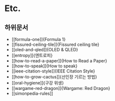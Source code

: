 # Etc.

## 하위문서

- [[formula-one]]{Formula 1}
- [[fissured-ceiling-tile]]{Fissured ceiling tile}
- [[oled-and-qled]]{OLED & QLED}
- [[entropy]]{엔트로피}
- [[how-to-read-a-paper]]{How to Read a Paper}
- [[how-to-speak]]{How to speak}
- [[ieee-citation-style]]{IEEE Citation Style}
- [[how-to-grow-cactus]]{선인장 기르는 방법}
- [[oral-hygiene]]{구강 위생}
- [[wargame-red-dragon]]{Wargame: Red Dragon}
- [[simonpedia-rules]]
